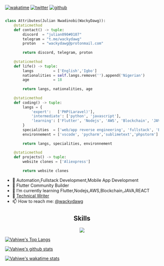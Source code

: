 <!-- new discord server: https://discord.gg/onlp -->
<!-- Hi skid <3 -->
[![wakatime](https://wakatime.com/badge/user/77640a77-0b7a-4fef-abde-4891fd797e8d.svg)](https://wakatime.com/@77640a77-0b7a-4fef-abde-4891fd797e8d)
[![twitter](https://img.shields.io/twitter/follow/wackydawg?label=followers&logo=twitter&color=%23007ec6&style=plastic)](https://twitter.com/wackydawg)
[![github](https://img.shields.io/github/followers/wackydawg?logo=github&style=plastic)](https://github.com/wackydawg?tab=followers)

<!-- <p align="center">
    <img alt="" src=https://img.shields.io/github/stars/wackydawg?style=for-the-badge&?affiliations=OWNER%2CCOLLABORATOR />
    <img alt="" src=https://komarev.com/ghpvc/?username=wackydawg&style=for-the-badge />
</p> -->

<p href="https://discord.gg/julian008" align="center">
    <img alt="" src=https://lanyard.cnrad.dev/api/840541540203626516/>
</p>

```python
class Attributes(Julian Nwadinobi(WackyDawg)):
	@staticmethod
	def contact() -> tuple:
	    discord  = "julian090#0107"
	    telegram = "t.me/wackydawg"
	    proton   = "wackydawg@protonmail.com"
	    
	    return discord, telegram, proton
	
	@staticmethod
	def life() -> tuple:
		langs         = ['English','Igbo']
		nationalities = self.langs.remove('').append('Nigerian')
		age           = 18
		
		return langs, nationalities, age
	
	@staticmethod
	def coding() -> tuple:
		langs = {
			'expert':   ['PHP(Laravel)'],
			'intermediate': ['python', 'javascript'],
			'learning': ['Flutter', 'Nodejs', 'AWS', 'Blockchain', 'JAVA','REACT JS']
		}
		specialities  = ['web/app reverse engineering', 'fullstack', 'Backend Development']
		environnement = ['vscode', 'pycharm','sublimetext','phpstorm']
		
		return langs, specialities, environnement
	
	@staticmethod
	def projects() -> tuple:
		website clones = ['Aliexpress']
		
		return website clones

```
- 🔭 Automation,Fullstack Development,Mobile App Development
- 💭 Flutter Community Builder
- 🌱 I’m currently learning Flutter,Nodejs,AWS,Blockchain,JAVA,REACT
- 🤔 [Technical Writer](https://medium.com/@wackydawg)
- 📫 How to reach me: [@wackydawg](https://twitter.com/wackydawg)


<h2 align="center">Skills </h2>

<p align="center">
  <a href="https://skillicons.dev">
    <img src="https://skillicons.dev/icons?i=python,golang,vscode,androidstudio,js,css,html,flutter,nodejs,laravel,arduino,raspberrypi,dart,react,aws,azure,gcp,mysql,mongodb,postgresql,expressjs" />
  </a>
</p>

[![Vahiwe's Top Langs](https://github-readme-stats.vercel.app/api/top-langs/?username=spartan&langs_count=8&hide=c%2B%2B,c,java&layout=compact&theme=dracula)](https://github.com/WackyDawg/github-readme-stats)

[![Vahiwe's github stats](https://github-readme-stats.vercel.app/api?username=spartan&count_private=true&show_icons=true&theme=dracula)](https://github.com/vahiwe/github-readme-stats)

[![Vahiwe's wakatime stats](https://github-readme-stats.vercel.app/api/wakatime?username=vahiwe&layout=compact&theme=dracula)](https://github.com/vahiwe/github-readme-stats)

<!--START_SECTION:waka-->
<!--END_SECTION:waka-->
